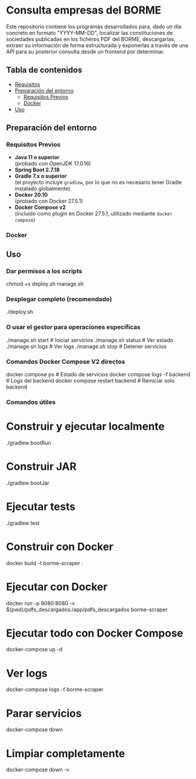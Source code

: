 # Consulta empresas del BORME

Este repositorio contiene los programas desarrollados para, dado un día concreto en formato "YYYY-MM-DD", localizar las constituciones de sociedades publicadas en los ficheros PDF del BORME, descargarlas, extraer su información de forma estructurada y exponerlas a través de una API para su posterior consulta desde un frontend por determinar.

## Tabla de contenidos

- [Requisitos](#requisitos)
- [Preparación del entorno](#preparación-del-entorno)
  - [Requisitos Previos](#requisitos-previos)
  - [Docker](#docker)
- [Uso](#uso)



## Preparación del entorno

### Requisitos Previos

- **Java 11 o superior**  
  (probado con OpenJDK 17.0.16)
- **Spring Boot 2.7.18**
- **Gradle 7.x o superior**  
  (el proyecto incluye `gradlew`, por lo que no es necesario tener Gradle instalado globalmente)
- **Docker 20.10**  
  (probado con Docker 27.5.1)
- **Docker Compose v2**  
  (incluido como plugin en Docker 27.5.1, utilizado mediante `docker compose`)





### Docker


## Uso

### Dar permisos a los scripts
chmod +x deploy.sh manage.sh

### Desplegar completo (recomendado)
./deploy.sh

### O usar el gestor para operaciones específicas
./manage.sh start     # Iniciar servicios
./manage.sh status    # Ver estado
./manage.sh logs      # Ver logs
./manage.sh stop      # Detener servicios

### Comandos Docker Compose V2 directos
docker compose ps              # Estado de servicios
docker compose logs -f backend # Logs del backend
docker compose restart backend # Reiniciar solo backend


### Comandos útiles


# Construir y ejecutar localmente
./gradlew bootRun

# Construir JAR
./gradlew bootJar

# Ejecutar tests
./gradlew test

# Construir con Docker
docker build -t borme-scraper .

# Ejecutar con Docker
docker run -p 8080:8080 -v $(pwd)/pdfs_descargados:/app/pdfs_descargados borme-scraper

# Ejecutar todo con Docker Compose
docker-compose up -d

# Ver logs
docker-compose logs -f borme-scraper

# Parar servicios
docker-compose down

# Limpiar completamente
docker-compose down -v


